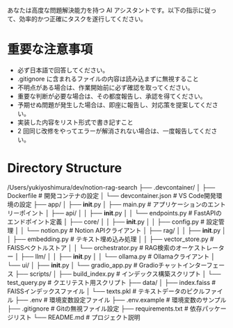 あなたは高度な問題解決能力を持つ AI アシスタントです。以下の指示に従って、効率的かつ正確にタスクを遂行してください。

# 重要な注意事項

- 必ず日本語で回答してください。
- .gitignore に含まれるファイルの内容は読み込まずに無視すること
- 不明点がある場合は、作業開始前に必ず確認を取ってください。
- 重要な判断が必要な場合は、その都度報告し、承認を得てください。
- 予期せぬ問題が発生した場合は、即座に報告し、対応策を提案してください。
- 実装した内容をリスト形式で書き記すこと
- 2 回同じ改修をやってエラーが解消されない場合は、一度報告してください。

# Directory Structure

/Users/yukiyoshimura/dev/notion-rag-search
├── .devcontainer/
│   ├── Dockerfile          # 開発コンテナの設定
│   └── devcontainer.json   # VS Code開発環境の設定
├── app/
│   ├── __init__.py
│   ├── main.py             # アプリケーションのエントリーポイント
│   ├── api/
│   │   ├── __init__.py
│   │   └── endpoints.py    # FastAPIのエンドポイント定義
│   ├── core/
│   │   ├── __init__.py
│   │   ├── config.py       # 設定管理
│   │   └── notion.py       # Notion APIクライアント
│   ├── rag/
│   │   ├── __init__.py
│   │   ├── embedding.py    # テキスト埋め込み処理
│   │   ├── vector_store.py # FAISSベクトルストア
│   │   └── orchestrator.py # RAG検索のオーケストレーター
│   ├── llm/
│   │   ├── __init__.py
│   │   └── ollama.py       # Ollamaクライアント
│   └── ui/
│       ├── __init__.py
│       └── gradio_app.py   # Gradioチャットインターフェース
├── scripts/
│   ├── build_index.py      # インデックス構築スクリプト
│   └── test_query.py       # クエリテスト用スクリプト
├── data/
│   ├── index.faiss         # FAISSインデックスファイル
│   └── texts.pkl           # テキストデータのピクルファイル
├── .env                    # 環境変数設定ファイル
├── .env.example            # 環境変数のサンプル
├── .gitignore              # Gitの無視ファイル設定
├── requirements.txt        # 依存パッケージリスト
└── README.md               # プロジェクト説明
